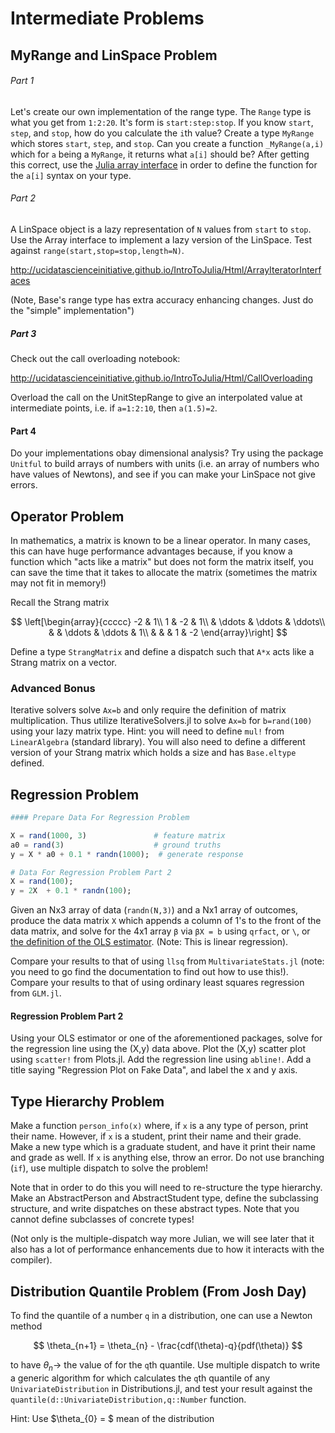 
# Intermediate Problems

## MyRange and LinSpace Problem

###### Part 1

Let's create our own implementation of the range type. The `Range` type is what you get from `1:2:20`. It's form is `start:step:stop`. If you know `start`, `step`, and `stop`, how do you calculate the `i`th value? Create a type `MyRange` which stores `start`, `step`, and `stop`. Can you create a function `_MyRange(a,i)` which for `a` being a `MyRange`, it returns what `a[i]` should be? After getting this correct, use the [Julia array interface](https://docs.julialang.org/en/stable/manual/interfaces/#Indexing-1) in order to define the function for the `a[i]` syntax on your type.

######  Part 2

A LinSpace object is a lazy representation of `N` values from `start` to `stop`. Use the Array interface to implement a lazy version of the LinSpace. Test against `range(start,stop=stop,length=N)`.

http://ucidatascienceinitiative.github.io/IntroToJulia/Html/ArrayIteratorInterfaces

(Note, Base's range type has extra accuracy enhancing changes. Just do the "simple" implementation")

##### Part 3

Check out the call overloading notebook:

http://ucidatascienceinitiative.github.io/IntroToJulia/Html/CallOverloading

Overload the call on the UnitStepRange to give an interpolated value at intermediate points, i.e. if `a=1:2:10`, then `a(1.5)=2`.

#### Part 4

Do your implementations obay dimensional analysis? Try using the package `Unitful` to build arrays of numbers with units (i.e. an array of numbers who have values of Newtons), and see if you can make your LinSpace not give errors.

## Operator Problem

In mathematics, a matrix is known to be a linear operator. In many cases, this can have huge performance advantages because, if you  know a function which "acts like a matrix" but does not form the matrix itself, you can save the time that it takes to allocate the matrix (sometimes the matrix may not fit in memory!)

Recall the Strang matrix 

$$ \left[\begin{array}{ccccc}
-2 & 1\\
1 & -2 & 1\\
 & \ddots & \ddots & \ddots\\
 &  & \ddots & \ddots & 1\\
 &  &  & 1 & -2
\end{array}\right] $$

Define a type `StrangMatrix` and define a dispatch such that `A*x` acts like a Strang matrix on a vector. 

### Advanced Bonus

Iterative solvers solve `Ax=b` and only require the definition of matrix multiplication. Thus utilize IterativeSolvers.jl to solve `Ax=b` for `b=rand(100)` using your lazy matrix type. Hint: you will need to define `mul!` from `LinearAlgebra` (standard library). You will also need to define a different version of your Strang matrix which holds a size and has `Base.eltype` defined.

## Regression Problem


```julia
#### Prepare Data For Regression Problem

X = rand(1000, 3)               # feature matrix
a0 = rand(3)                    # ground truths
y = X * a0 + 0.1 * randn(1000);  # generate response

# Data For Regression Problem Part 2
X = rand(100);
y = 2X  + 0.1 * randn(100);
```

Given an Nx3 array of data (`randn(N,3)`) and a Nx1 array of outcomes, produce the data matrix `X` which appends a column of 1's to the front of the data matrix, and solve for the 4x1 array `β` via `βX = b` using `qrfact`, or `\`, or [the definition of the OLS estimator](https://en.wikipedia.org/wiki/Ordinary_least_squares#Estimation). (Note: This is linear regression).

Compare your results to that of using `llsq` from `MultivariateStats.jl` (note: you need to go find the documentation to find out how to use this!). Compare your results to that of using ordinary least squares regression from `GLM.jl`.

#### Regression Problem Part 2

Using your OLS estimator or one of the aforementioned packages, solve for the regression line using the (X,y) data above. Plot the (X,y) scatter plot using `scatter!` from Plots.jl. Add the regression line using `abline!`. Add a title saying "Regression Plot on Fake Data", and label the x and y axis.

## Type Hierarchy Problem

Make a function `person_info(x)` where, if `x` is a any type of person, print their name. However, if `x` is a student, print their name and their grade. Make a new type which is a graduate student, and have it print their name and grade as well. If `x` is anything else, throw an error. Do not use branching (`if`), use multiple dispatch to solve the problem! 

Note that in order to do this you will need to re-structure the type hierarchy. Make an AbstractPerson and AbstractStudent type, define the subclassing structure, and write dispatches on these abstract types. Note that you cannot define subclasses of concrete types!

(Not only is the multiple-dispatch way more Julian, we will see later that it also has a lot of performance enhancements due to how it interacts with the compiler).



## Distribution Quantile Problem (From Josh Day)

To find the quantile of a number `q` in a distribution, one can use a Newton method 

$$ \theta_{n+1} = \theta_{n} - \frac{cdf(\theta)-q}{pdf(\theta)} $$

to have $\theta_{n} \rightarrow$ the value of for the `q`th quantile. Use multiple dispatch to write a generic algorithm for which calculates the `q`th quantile of any `UnivariateDistribution` in Distributions.jl, and test your result against the `quantile(d::UnivariateDistribution,q::Number` function.

Hint: Use $\theta_{0} = $ mean of the distribution
